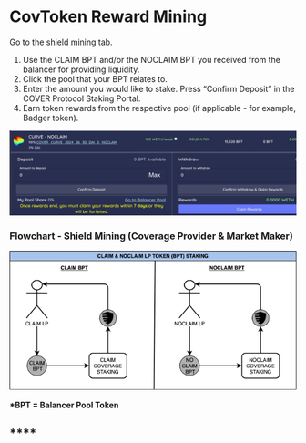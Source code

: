 # CovToken Reward Mining

Go to the [shield mining](https://app.coverprotocol.com/app/shieldmining) tab.

1. Use the CLAIM BPT and/or the NOCLAIM BPT you received from the balancer for providing liquidity.
2. Click the pool that your BPT relates to.
3. Enter the amount you would like to stake. Press “Confirm Deposit” in the COVER Protocol Staking Portal.
4. Earn token rewards from the respective pool \(if applicable - for example, Badger token\).

![](../../.gitbook/assets/screen-shot-2021-01-13-at-8.31.09-pm%20%281%29.jpg)

###                   Flowchart - Shield Mining \(Coverage Provider & Market Maker\)

![](../../.gitbook/assets/5.png)

**\*BPT = Balancer Pool Token**

## \*\*\*\*

